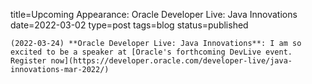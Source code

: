 
title=Upcoming Appearance: Oracle Developer Live: Java Innovations
date=2022-03-02
type=post
tags=blog
status=published
~~~~~~
(2022-03-24) **Oracle Developer Live: Java Innovations**: I am so excited to be a speaker at [Oracle's forthcoming DevLive event. Register now](https://developer.oracle.com/developer-live/java-innovations-mar-2022/) 
            